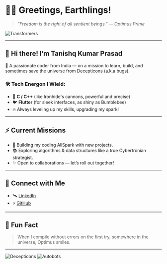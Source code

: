 # 🤖🚀 Greetings, Earthlings!

> _"Freedom is the right of all sentient beings." — Optimus Prime_

![Transformers](https://media.giphy.com/media/3o7TKy5vD9vRKfM2pS/giphy.gif)

---

## 👋 Hi there! I’m Tanishq Kumar Prasad
🚀 A passionate coder from India — on a mission to learn, build, and sometimes save the universe from Decepticons (a.k.a bugs).

### 🛠 Tech Energon I Wield:
- 🚀 **C / C++** (like Ironhide's cannons, powerful and precise)
- 🐦 **Flutter** (for sleek interfaces, as shiny as Bumblebee)
- 🔥 Always leveling up my skills, upgrading my spark!

---

## ⚡ Current Missions
- 🤖 Building my coding AllSpark with new projects.
- 📚 Exploring algorithms & data structures like a true Cybertronian strategist.
- ✨ Open to collaborations — let’s roll out together!

---

## 🌌 Connect with Me
- 🛰️ [LinkedIn](https://www.linkedin.com/in/tanishq-kumar-prasad-315141316/)
- ⚡ [GitHub](https://github.com/tanishqkumarprasad)

---

## 🚀 Fun Fact
> When I compile without errors on the first try, somewhere in the universe, Optimus smiles.

---

![Decepticons](https://img.shields.io/badge/Decepticons-Not%20Welcome-purple?style=for-the-badge&logo=transformers&logoColor=white)
![Autobots](https://img.shields.io/badge/Autobots-Assemble-red?style=for-the-badge&logo=transformers&logoColor=white)
